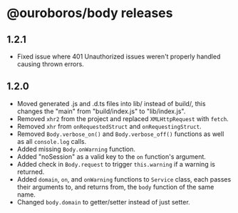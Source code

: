# @ouroboros/body releases

## 1.2.1
- Fixed issue where 401 Unauthorized issues weren't properly handled causing thrown errors.

## 1.2.0
- Moved generated .js and .d.ts files into lib/ instead of build/, this changes the "main" from "build/index.js" to "lib/index.js".
- Removed `xhr2` from the project and replaced `XMLHttpRequest` with `fetch`.
- Removed `xhr` from `onRequestedStruct` and `onRequestingStruct`.
- Removed `Body.verbose_on()` and `Body.verbose_off()` functions as well as all `console.log` calls.
- Added missing `Body.onWarning` function.
- Added "noSession" as a valid key to the `on` function's argument.
- Added check in `Body.request` to trigger `this.warning` if a warning is returned.
- Added `domain`, `on`, and `onWarning` functions to `Service` class, each passes their arguments to, and returns from, the `body` function of the same name.
- Changed `body.domain` to getter/setter instead of just setter.